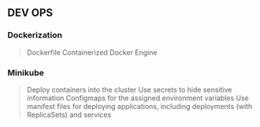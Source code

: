 ## DEV OPS

### Dockerization

> Dockerfile
> Containerized
> Docker Engine

### Minikube 

> Deploy containers into the cluster
> Use secrets to hide sensitive information
> Configmaps for the assigned environment variables
> Use manifest files for deploying applications, including deployments (with ReplicaSets) and services